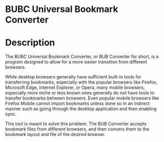 # BUBC Universal Bookmark Converter

# Description
The BUBC Universal Bookmark Converter, or BUB Converter for short, is a program designed to allow for a more easier transition from different browsers. 

While desktop browsers generally have sufficient built-in tools for transferring bookmarks, especially with the popular browsers like Firefox, Microsoft Edge, Internet Explorer, or Opera, many mobile browsers, especially more niche or less known ones generally do not have tools to transfer bookmarks between browsers. Even popular mobile browsers like Firefox Mobile cannot import bookmarks unless done so in an indirect manner such as going through the desktop application and then enabling sync.

This tool is meant to solve this problem. The BUB Converter accepts bookmark files from different browsers, and then convers them to the bookmark layout and file of the desired browser.
